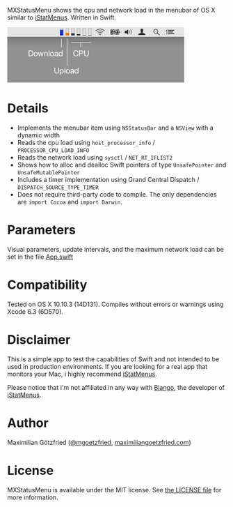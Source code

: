 MXStatusMenu shows the cpu and network load in the menubar of OS X similar to [iStatMenus](http://bjango.com/mac/istatmenus/). Written in Swift.

<img src=MXStatusMenu.png width=407 height=127 alt="Screenshot of MXStatusMenu"/>

# Details

* Implements the menubar item using `NSStatusBar` and a `NSView` with a dynamic width
* Reads the cpu load using `host_processor_info` / `PROCESSOR_CPU_LOAD_INFO`
* Reads the network load using `sysctl` / `NET_RT_IFLIST2`
* Shows how to alloc and dealloc Swift pointers of type `UnsafePointer` and `UnsafeMutablePointer`
* Includes a timer implementation using Grand Central Dispatch / `DISPATCH_SOURCE_TYPE_TIMER`
* Does not require third-party code to compile. The only dependencies are `import Cocoa` and `import Darwin`.

# Parameters

Visual parameters, update intervals, and the maximum network load can be set in the file [App.swift](./MXStatusMenu/App.swift)

# Compatibility

Tested on OS X 10.10.3 (14D131). Compiles without errors or warnings using Xcode 6.3 (6D570).

# Disclaimer

This is a simple app to test the capabilities of Swift and not intended to be used in production environments. If you are looking for a real app that monitors your Mac, i highly recommend [iStatMenus](http://bjango.com/mac/istatmenus/).

Please notice that i'm not affiliated in any way with [Bjango](http://bjango.com), the developer of [iStatMenus](http://bjango.com/mac/istatmenus/).

# Author

Maximilian Götzfried ([@mgoetzfried](https://twitter.com/mgoetzfried), [maximiliangoetzfried.com](http://www.maximiliangoetzfried.com))

# License

MXStatusMenu is available under the MIT license. See [the LICENSE file](./LICENSE.txt) for more information.
